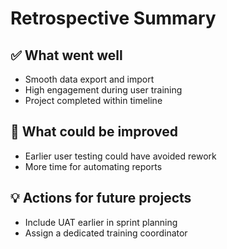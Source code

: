# Retrospective Summary

## ✅ What went well
- Smooth data export and import
- High engagement during user training
- Project completed within timeline

## 🔄 What could be improved
- Earlier user testing could have avoided rework
- More time for automating reports

## 💡 Actions for future projects
- Include UAT earlier in sprint planning
- Assign a dedicated training coordinator
